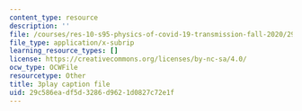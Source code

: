 ```yaml
---
content_type: resource
description: ''
file: /courses/res-10-s95-physics-of-covid-19-transmission-fall-2020/29c586eadf5d3286d9621d0827c72e1f_IJyboHTpBws.srt
file_type: application/x-subrip
learning_resource_types: []
license: https://creativecommons.org/licenses/by-nc-sa/4.0/
ocw_type: OCWFile
resourcetype: Other
title: 3play caption file
uid: 29c586ea-df5d-3286-d962-1d0827c72e1f
---
```

